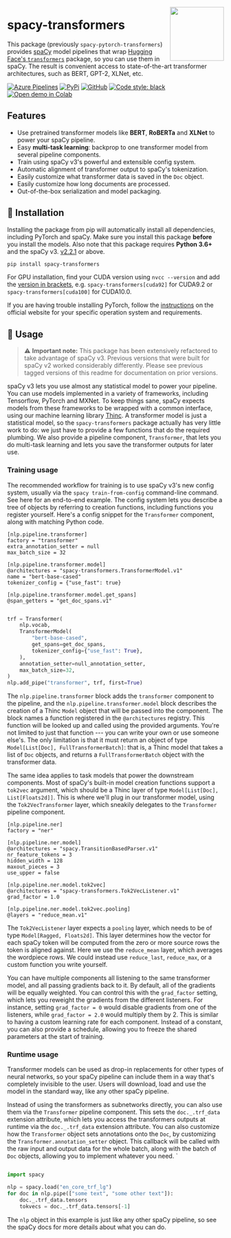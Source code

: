 <a href="https://explosion.ai"><img src="https://explosion.ai/assets/img/logo.svg" width="125" height="125" align="right" /></a>

# spacy-transformers

This package (previously `spacy-pytorch-transformers`) provides
[spaCy](https://github.com/explosion/spaCy) model pipelines that wrap
[Hugging Face's `transformers`](https://github.com/huggingface/transformers)
package, so you can use them in spaCy. The result is convenient access to
state-of-the-art transformer architectures, such as BERT, GPT-2, XLNet, etc.

[![Azure Pipelines](https://img.shields.io/azure-devops/build/explosion-ai/public/18/master.svg?logo=azure-pipelines&style=flat-square)](https://dev.azure.com/explosion-ai/public/_build?definitionId=18)
[![PyPi](https://img.shields.io/pypi/v/spacy-transformers.svg?style=flat-square&logo=pypi&logoColor=white)](https://pypi.python.org/pypi/spacy-transformers)
[![GitHub](https://img.shields.io/github/release/explosion/spacy-transformers/all.svg?style=flat-square&logo=github)](https://github.com/explosion/spacy-transformers/releases)
[![Code style: black](https://img.shields.io/badge/code%20style-black-000000.svg?style=flat-square)](https://github.com/ambv/black)
[![Open demo in Colab](https://colab.research.google.com/assets/colab-badge.svg)](https://colab.research.google.com/github/explosion/spacy-transformers/blob/master/examples/Spacy_Transformers_Demo.ipynb)

## Features

-   Use pretrained transformer models like **BERT**, **RoBERTa** and **XLNet** to
    power your spaCy pipeline.
-   Easy **multi-task learning**: backprop to one transformer model from
    several pipeline components.
-   Train using spaCy v3's powerful and extensible config system.
-   Automatic alignment of transformer output to spaCy's tokenization.
-   Easily customize what transformer data is saved in the `Doc` object.
-   Easily customize how long documents are processed.
-   Out-of-the-box serialization and model packaging.

## 🚀 Installation

Installing the package from pip will automatically install all dependencies,
including PyTorch and spaCy. Make sure you install this package **before** you
install the models. Also note that this package requires **Python 3.6+** and the
spaCy v3.
[v2.2.1](https://github.com/explosion/spaCy/releases/tag/v2.2.1) or above.

```bash
pip install spacy-transformers
```

For GPU installation, find your CUDA version using `nvcc --version` and add the
[version in brackets](https://spacy.io/usage/#gpu), e.g.
`spacy-transformers[cuda92]` for CUDA9.2 or `spacy-transformers[cuda100]` for
CUDA10.0.

If you are having trouble installing PyTorch, follow the 
[instructions](https://pytorch.org/get-started/locally/) on the official website 
for your specific operation system and requirements.

## 📖 Usage

> ⚠️ **Important note:** This package has been extensively refactored to take
> advantage of spaCy v3. Previous versions that were built for spaCy v2 worked
> considerably differently. Please see previous tagged versions of this readme
> for documentation on prior versions.

spaCy v3 lets you use almost any statistical model to power your pipeline. You
can use models implemented in a variety of frameworks, including Tensorflow,
PyTorch and MXNet. To keep things sane, spaCy expects models from these
frameworks to be wrapped with a common interface, using our machine learning
library [Thinc](https://thinc.ai). A transformer model is just a statistical
model, so the `spacy-transformers` package actually has very little work to do:
we just have to provide a few functions that do the required plumbing. We also
provide a pipeline component, `Transformer`, that lets you do multi-task
learning and lets you save the transformer outputs for later use.

### Training usage

The recommended workflow for training is to use spaCy v3's new config system,
usually via the `spacy train-from-config` command-line command. See here for an
end-to-end example. The config system lets you describe a tree of objects by
referring to creation functions, including functions you register yourself.
Here's a config snippet for the `Transformer` component, along with matching
Python code.

```
[nlp.pipeline.transformer]
factory = "transformer"
extra_annotation_setter = null
max_batch_size = 32

[nlp.pipeline.transformer.model]
@architectures = "spacy-transformers.TransformerModel.v1"
name = "bert-base-cased"
tokenizer_config = {"use_fast": true}

[nlp.pipeline.transformer.model.get_spans]
@span_getters = "get_doc_spans.v1"
```

```python

trf = Transformer(
    nlp.vocab,
    TransformerModel(
        "bert-base-cased",
        get_spans=get_doc_spans,
        tokenizer_config={"use_fast": True},
    ),
    annotation_setter=null_annotation_setter,
    max_batch_size=32,
)
nlp.add_pipe("transformer", trf, first=True)
```

The `nlp.pipeline.transformer` block adds the `transformer` component to the
pipeline, and the `nlp.pipeline.transformer.model` block describes the creation
of a Thinc `Model` object that will be passed into the component. The block
names a function registered in the `@architectures` registry. This function
will be looked up and called using the provided arguments. You're not limited
to just that function --- you can write your own or use someone else's. The
only limitation is that it must return an object of type `Model[List[Doc],
FullTransformerBatch]`: that is, a Thinc model that takes a list of `Doc`
objects, and returns a `FullTransformerBatch` object with the transformer data.

The same idea applies to task models that power the downstream components.
Most of spaCy's built-in model creation functions support a `tok2vec` argument,
which should be a Thinc layer of type `Model[List[Doc], List[Floats2d]]`. This
is where we'll plug in our transformer model, using the `Tok2VecTransformer`
layer, which sneakily delegates to the `Transformer` pipeline component.

```
[nlp.pipeline.ner]
factory = "ner"

[nlp.pipeline.ner.model]
@architectures = "spacy.TransitionBasedParser.v1"
nr_feature_tokens = 3
hidden_width = 128
maxout_pieces = 3
use_upper = false

[nlp.pipeline.ner.model.tok2vec]
@architectures = "spacy-transformers.Tok2VecListener.v1"
grad_factor = 1.0

[nlp.pipeline.ner.model.tok2vec.pooling]
@layers = "reduce_mean.v1"
```

The `Tok2VecListener` layer expects a `pooling` layer, which needs
to be of type `Model[Ragged, Floats2d]`. This layer determines how the vector
for each spaCy token will be computed from the zero or more source rows the
token is aligned against. Here we use the `reduce_mean` layer, which averages
the wordpiece rows. We could instead use `reduce_last`, `reduce_max`, or
a custom function you write yourself.

You can have multiple components all listening to the same transformer model,
and all passing gradients back to it. By default, all of the gradients will
be equally weighted. You can control this with the `grad_factor` setting,
which lets you reweight the gradients from the different listeners. For
instance, setting `grad_factor = 0` would disable gradients from one of the
listeners, while `grad_factor = 2.0` would multiply them by 2. This is similar
to having a custom learning rate for each component. Instead of a constant, you
can also provide a schedule, allowing you to freeze the shared parameters at
the start of training.

### Runtime usage

Transformer models can be used as drop-in replacements for other types of
neural networks, so your spaCy pipeline can include them in a way that's
completely invisible to the user. Users will download, load and use the model
in the standard way, like any other spaCy pipeline.

Instead of using the transformers as subnetworks directly, you can also use them
via the `Transformer` pipeline component. This sets the `doc._.trf_data` extension
attribute, which lets you access the transformers outputs at runtime via the
`doc._.trf_data` extension attribute. You can also customize how the
`Transformer` object sets annotations onto the `Doc`, by customizing the 
`Transformer.annotation_setter` object. This callback will be called with the
raw input and output data for the whole batch, along with the batch of `Doc`
objects, allowing you to implement whatever you need.
`
```python

import spacy

nlp = spacy.load("en_core_trf_lg")
for doc in nlp.pipe(["some text", "some other text"]):
    doc._.trf_data.tensors
    tokvecs = doc._.trf_data.tensors[-1]
```

The `nlp` object in this example is just like any other spaCy pipeline, so
see the spaCy docs for more details about what you can do.
